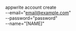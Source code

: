 appwrite account create \
        --email="email@example.com" \
        --password="password" \
        --name="[NAME]"
